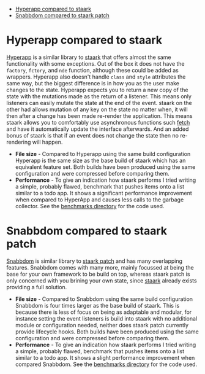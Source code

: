 - [Hyperapp compared to staark](#hyperapp-compared-to-staark)
- [Snabbdom compared to staark patch](#snabbdom-compared-to-staark-patch)

# Hyperapp compared to staark

[Hyperapp](https://github.com/jorgebucaran/hyperapp#readme) is a similar library to [staark](https://github.com/doars/staark/tree/main/packages/staark#readme) that offers almost the same functionality with some exceptions. Out of the box it does not have the `factory`, `fctory`, and `nde` function, although these could be added as wrappers. Hyperapp also doesn't handle `class` and `style` attributes the same way, but the biggest difference is in how you as the user make changes to the state. Hyperapp expects you to return a new copy of the state with the mutations made as the return of a listener. This means only listeners can easily mutate the state at the end of the event. staark on the other had allows mutation of any key on the state no matter when, it will then after a change has been made re-render the application. This means staark allows you to comfortably use asynchronous functions such [fetch](https://github.com/doars/staark/tree/main/packages/vroagn#readme) and have it automatically update the interface afterwards. And an added bonus of staark is that if an event does not change the state then no re-rendering will happen.

- **File size** - Compared to Hyperapp using the same build configuration Hyperapp is the same size as the base build of staark which has an equivalent feature set. Both builds have been produced using the same configuration and were compressed before comparing them.
- **Performance** - To give an indication how staark performs I tried writing a simple, probably flawed, benchmark that pushes items onto a list similar to a todo app. It shows a significant performance improvement when compared to HyperApp and causes less calls to the garbage collector. See the [benchmarks directory](https://github.com/doars/staark/tree/main/benchmarks) for the code used.

# Snabbdom compared to staark patch

[Snabbdom](https://github.com/snabbdom/snabbdom#readme) is similar library to [staark patch](https://github.com/doars/staark/tree/main/packages/staark-patch#readme) and has many overlapping features. Snabbdom comes with many more, mainly focussed at being the base for your own framework to be build on top, whereas staark patch is only concerned with you brining your own state, since [staark](https://github.com/doars/staark/tree/main/packages/staark#readme) already exists providing a full solution.

- **File size** - Compared to Snabbdom using the same build configuration Snabbdom is four times larger as the base build of staark. This is because there is less of focus on being as adaptable and modular, for instance setting the event listeners is build into staark with no additional module or configuration needed, neither does staark patch currently provide lifecycle hooks. Both builds have been produced using the same configuration and were compressed before comparing them.
- **Performance** - To give an indication how staark performs I tried writing a simple, probably flawed, benchmark that pushes items onto a list similar to a todo app. It shows a slight performance improvement when compared Snabbdom. See the [benchmarks directory](https://github.com/doars/staark/tree/main/benchmarks) for the code used.
